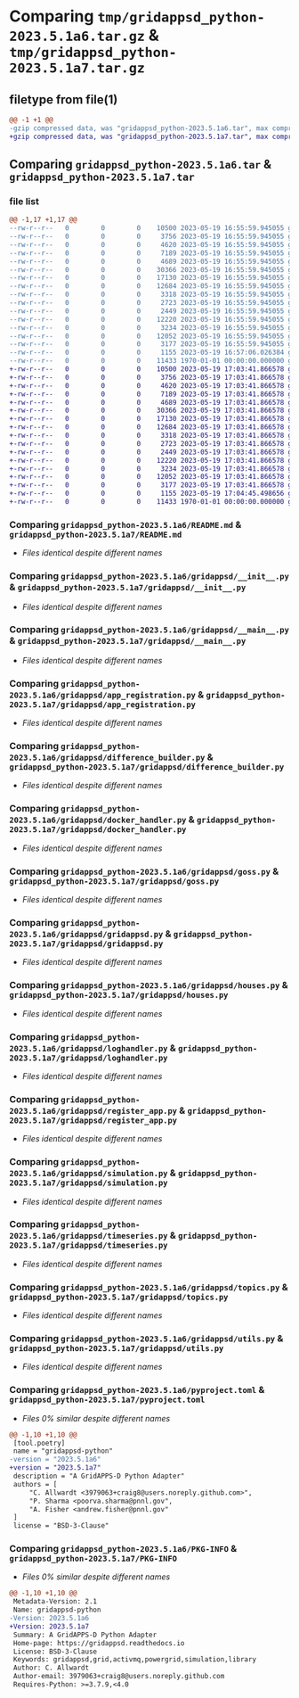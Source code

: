 # Comparing `tmp/gridappsd_python-2023.5.1a6.tar.gz` & `tmp/gridappsd_python-2023.5.1a7.tar.gz`

## filetype from file(1)

```diff
@@ -1 +1 @@
-gzip compressed data, was "gridappsd_python-2023.5.1a6.tar", max compression
+gzip compressed data, was "gridappsd_python-2023.5.1a7.tar", max compression
```

## Comparing `gridappsd_python-2023.5.1a6.tar` & `gridappsd_python-2023.5.1a7.tar`

### file list

```diff
@@ -1,17 +1,17 @@
--rw-r--r--   0        0        0    10500 2023-05-19 16:55:59.945055 gridappsd_python-2023.5.1a6/README.md
--rw-r--r--   0        0        0     3756 2023-05-19 16:55:59.945055 gridappsd_python-2023.5.1a6/gridappsd/__init__.py
--rw-r--r--   0        0        0     4620 2023-05-19 16:55:59.945055 gridappsd_python-2023.5.1a6/gridappsd/__main__.py
--rw-r--r--   0        0        0     7189 2023-05-19 16:55:59.945055 gridappsd_python-2023.5.1a6/gridappsd/app_registration.py
--rw-r--r--   0        0        0     4689 2023-05-19 16:55:59.945055 gridappsd_python-2023.5.1a6/gridappsd/difference_builder.py
--rw-r--r--   0        0        0    30366 2023-05-19 16:55:59.945055 gridappsd_python-2023.5.1a6/gridappsd/docker_handler.py
--rw-r--r--   0        0        0    17130 2023-05-19 16:55:59.945055 gridappsd_python-2023.5.1a6/gridappsd/goss.py
--rw-r--r--   0        0        0    12684 2023-05-19 16:55:59.945055 gridappsd_python-2023.5.1a6/gridappsd/gridappsd.py
--rw-r--r--   0        0        0     3318 2023-05-19 16:55:59.945055 gridappsd_python-2023.5.1a6/gridappsd/houses.py
--rw-r--r--   0        0        0     2723 2023-05-19 16:55:59.945055 gridappsd_python-2023.5.1a6/gridappsd/loghandler.py
--rw-r--r--   0        0        0     2449 2023-05-19 16:55:59.945055 gridappsd_python-2023.5.1a6/gridappsd/register_app.py
--rw-r--r--   0        0        0    12220 2023-05-19 16:55:59.945055 gridappsd_python-2023.5.1a6/gridappsd/simulation.py
--rw-r--r--   0        0        0     3234 2023-05-19 16:55:59.945055 gridappsd_python-2023.5.1a6/gridappsd/timeseries.py
--rw-r--r--   0        0        0    12052 2023-05-19 16:55:59.945055 gridappsd_python-2023.5.1a6/gridappsd/topics.py
--rw-r--r--   0        0        0     3177 2023-05-19 16:55:59.945055 gridappsd_python-2023.5.1a6/gridappsd/utils.py
--rw-r--r--   0        0        0     1155 2023-05-19 16:57:06.026384 gridappsd_python-2023.5.1a6/pyproject.toml
--rw-r--r--   0        0        0    11433 1970-01-01 00:00:00.000000 gridappsd_python-2023.5.1a6/PKG-INFO
+-rw-r--r--   0        0        0    10500 2023-05-19 17:03:41.866578 gridappsd_python-2023.5.1a7/README.md
+-rw-r--r--   0        0        0     3756 2023-05-19 17:03:41.866578 gridappsd_python-2023.5.1a7/gridappsd/__init__.py
+-rw-r--r--   0        0        0     4620 2023-05-19 17:03:41.866578 gridappsd_python-2023.5.1a7/gridappsd/__main__.py
+-rw-r--r--   0        0        0     7189 2023-05-19 17:03:41.866578 gridappsd_python-2023.5.1a7/gridappsd/app_registration.py
+-rw-r--r--   0        0        0     4689 2023-05-19 17:03:41.866578 gridappsd_python-2023.5.1a7/gridappsd/difference_builder.py
+-rw-r--r--   0        0        0    30366 2023-05-19 17:03:41.866578 gridappsd_python-2023.5.1a7/gridappsd/docker_handler.py
+-rw-r--r--   0        0        0    17130 2023-05-19 17:03:41.866578 gridappsd_python-2023.5.1a7/gridappsd/goss.py
+-rw-r--r--   0        0        0    12684 2023-05-19 17:03:41.866578 gridappsd_python-2023.5.1a7/gridappsd/gridappsd.py
+-rw-r--r--   0        0        0     3318 2023-05-19 17:03:41.866578 gridappsd_python-2023.5.1a7/gridappsd/houses.py
+-rw-r--r--   0        0        0     2723 2023-05-19 17:03:41.866578 gridappsd_python-2023.5.1a7/gridappsd/loghandler.py
+-rw-r--r--   0        0        0     2449 2023-05-19 17:03:41.866578 gridappsd_python-2023.5.1a7/gridappsd/register_app.py
+-rw-r--r--   0        0        0    12220 2023-05-19 17:03:41.866578 gridappsd_python-2023.5.1a7/gridappsd/simulation.py
+-rw-r--r--   0        0        0     3234 2023-05-19 17:03:41.866578 gridappsd_python-2023.5.1a7/gridappsd/timeseries.py
+-rw-r--r--   0        0        0    12052 2023-05-19 17:03:41.866578 gridappsd_python-2023.5.1a7/gridappsd/topics.py
+-rw-r--r--   0        0        0     3177 2023-05-19 17:03:41.866578 gridappsd_python-2023.5.1a7/gridappsd/utils.py
+-rw-r--r--   0        0        0     1155 2023-05-19 17:04:45.498656 gridappsd_python-2023.5.1a7/pyproject.toml
+-rw-r--r--   0        0        0    11433 1970-01-01 00:00:00.000000 gridappsd_python-2023.5.1a7/PKG-INFO
```

### Comparing `gridappsd_python-2023.5.1a6/README.md` & `gridappsd_python-2023.5.1a7/README.md`

 * *Files identical despite different names*

### Comparing `gridappsd_python-2023.5.1a6/gridappsd/__init__.py` & `gridappsd_python-2023.5.1a7/gridappsd/__init__.py`

 * *Files identical despite different names*

### Comparing `gridappsd_python-2023.5.1a6/gridappsd/__main__.py` & `gridappsd_python-2023.5.1a7/gridappsd/__main__.py`

 * *Files identical despite different names*

### Comparing `gridappsd_python-2023.5.1a6/gridappsd/app_registration.py` & `gridappsd_python-2023.5.1a7/gridappsd/app_registration.py`

 * *Files identical despite different names*

### Comparing `gridappsd_python-2023.5.1a6/gridappsd/difference_builder.py` & `gridappsd_python-2023.5.1a7/gridappsd/difference_builder.py`

 * *Files identical despite different names*

### Comparing `gridappsd_python-2023.5.1a6/gridappsd/docker_handler.py` & `gridappsd_python-2023.5.1a7/gridappsd/docker_handler.py`

 * *Files identical despite different names*

### Comparing `gridappsd_python-2023.5.1a6/gridappsd/goss.py` & `gridappsd_python-2023.5.1a7/gridappsd/goss.py`

 * *Files identical despite different names*

### Comparing `gridappsd_python-2023.5.1a6/gridappsd/gridappsd.py` & `gridappsd_python-2023.5.1a7/gridappsd/gridappsd.py`

 * *Files identical despite different names*

### Comparing `gridappsd_python-2023.5.1a6/gridappsd/houses.py` & `gridappsd_python-2023.5.1a7/gridappsd/houses.py`

 * *Files identical despite different names*

### Comparing `gridappsd_python-2023.5.1a6/gridappsd/loghandler.py` & `gridappsd_python-2023.5.1a7/gridappsd/loghandler.py`

 * *Files identical despite different names*

### Comparing `gridappsd_python-2023.5.1a6/gridappsd/register_app.py` & `gridappsd_python-2023.5.1a7/gridappsd/register_app.py`

 * *Files identical despite different names*

### Comparing `gridappsd_python-2023.5.1a6/gridappsd/simulation.py` & `gridappsd_python-2023.5.1a7/gridappsd/simulation.py`

 * *Files identical despite different names*

### Comparing `gridappsd_python-2023.5.1a6/gridappsd/timeseries.py` & `gridappsd_python-2023.5.1a7/gridappsd/timeseries.py`

 * *Files identical despite different names*

### Comparing `gridappsd_python-2023.5.1a6/gridappsd/topics.py` & `gridappsd_python-2023.5.1a7/gridappsd/topics.py`

 * *Files identical despite different names*

### Comparing `gridappsd_python-2023.5.1a6/gridappsd/utils.py` & `gridappsd_python-2023.5.1a7/gridappsd/utils.py`

 * *Files identical despite different names*

### Comparing `gridappsd_python-2023.5.1a6/pyproject.toml` & `gridappsd_python-2023.5.1a7/pyproject.toml`

 * *Files 0% similar despite different names*

```diff
@@ -1,10 +1,10 @@
 [tool.poetry]
 name = "gridappsd-python"
-version = "2023.5.1a6"
+version = "2023.5.1a7"
 description = "A GridAPPS-D Python Adapter"
 authors = [
     "C. Allwardt <3979063+craig8@users.noreply.github.com>",
     "P. Sharma <poorva.sharma@pnnl.gov",
     "A. Fisher <andrew.fisher@pnnl.gov"
 ]
 license = "BSD-3-Clause"
```

### Comparing `gridappsd_python-2023.5.1a6/PKG-INFO` & `gridappsd_python-2023.5.1a7/PKG-INFO`

 * *Files 0% similar despite different names*

```diff
@@ -1,10 +1,10 @@
 Metadata-Version: 2.1
 Name: gridappsd-python
-Version: 2023.5.1a6
+Version: 2023.5.1a7
 Summary: A GridAPPS-D Python Adapter
 Home-page: https://gridappsd.readthedocs.io
 License: BSD-3-Clause
 Keywords: gridappsd,grid,activmq,powergrid,simulation,library
 Author: C. Allwardt
 Author-email: 3979063+craig8@users.noreply.github.com
 Requires-Python: >=3.7.9,<4.0
```

